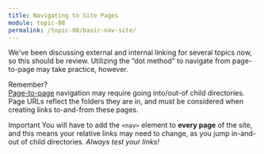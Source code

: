 ```yaml
---
title: Navigating to Site Pages
module: topic-08
permalink: /topic-08/basic-nav-site/
---
```


<div class="divider-heading"></div>

We've been discussing external and internal linking for several topics now, so this should be review. Utilizing the “dot method” to navigate from page-to-page may take practice, however.


<p><span class="remember-text">Remember?</span><br/>
<a href="../../topic-04/nav-links/" target="_new">Page-to-page</a> navigation may require going into/out-of child directories. Page URLs reflect the folders they are in, and must be considered when creating links to-and-from these pages.</p>


<div class="external-embed">
  <p data-height="600" data-theme-id="30567" data-slug-hash="pobJgJv" data-default-tab="html,result" data-user="retrog4m3r" data-pen-title="HTML Nav Element, Site Navigation" class="codepen"></p>
</div>


<span class="label label-danger">Important</span> You will have to add the `<nav>` element to **every page** of the site, and this means your relative links may need to change, as you jump in-and-out of child directories. _Always test your links!_
